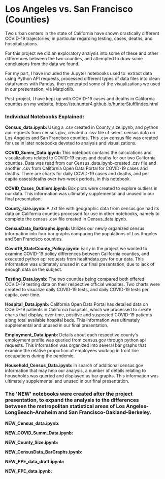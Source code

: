 # Los Angeles vs. San Francisco (Counties)
<p>Two urban centers in the state of California have shown drastically different COVID-19 trajectories; in particular regarding testing, cases, deaths, and hospitalizations.</p>
<p>For this project we did an exploratory analysis into some of these and other differences between the two counties, and attempted to draw some conclusions from the data we found.</p>
<p>For my part, I have included the Jupyter notebooks used to: extract data using Python API requests, processed different types of data files into clean dataframes with Pandas, then generated some of the visualizations we used in our presentation, via Matplotlib.</p>
<p>Post-project, I have kept up with COVID-19 cases and deaths in California counties on my website, https://stuhunter4.github.io/hunterStuff/index.html</p>
<h3>Individual Notebooks Explained:</h3>
<p><strong>Census_data.ipynb: </strong>Using a .csv created in County_size.ipynb, and python api requests from census.gov, created a .csv file of select census data on Los Angeles and San Francisco counties.  This .csv census file was created for use in later notebooks devoted to analysis and visualizations.</p>
<p><strong>COVID_Summ_Data.ipynb: </strong>This notebook contains the calculations and visualizations related to COVID-19 cases and deaths for our two California counties.  Data was read from our Census_data.ipynb-created .csv file and another .csv from California Open Data Portal for COVID-19 cases and deaths.  There are charts for daily COVID-19 cases and deaths, and per capita cases/deaths over two-week periods, in this notebook.</p>
<p><strong>COVID_Cases_Outliers.ipynb: </strong>Box plots were created to explore outliers in our data.  This information was ultimately supplemental and unused in our final presentation.</p>
<p><strong>County_size.ipynb: </strong>A .txt file with geographic data from census.gov had its data on California counties processed for use in other notebooks, namely to complete the census .csv file created in Census_data.ipynb.</p>
<p><strong>CensusData_BarGraphs.ipynb: </strong>Utilizes our newly organized census information into four bar graphs comparing the populations of Los Angeles and San Francisco counties.</p>
<p><strong>Covid19_StateCounty_Policy.ipynb: </strong>Early in the project we wanted to examine COVID-19 policy differences between California counties, and executed python api requests from healthdata.gov for our data.  This information was ultimately unused in our final presentation, due to lack of enough data on the subject.</p>
<p><strong>Testing_Data.ipynb: </strong>The two counties being compared both offered COVID-19 testing data on their respective official websites.  Two charts were created to visualize daily COVID-19 tests, and daily COVID-19 tests per capita, over time.</p>
<p><strong>Hospital_Data.ipynb: </strong>California Open Data Portal has detailed data on COVID-19 patients in California hospitals, which we processed to create charts that display, over time, positive and suspected COVID-19 patients along total available hospital beds.  This information was ultimately supplemental and unused in our final presentation.</p>
<p><strong>Employment_Data.ipynb: </strong>Details about each respective county's employment profile was queried from census.gov through python api requests.  This information was organized into several bar graphs that examine the relative proportion of employees working in front line occupations during the pandemic.</p>
<p><strong>Household_Census_Data.ipynb: </strong>In search of additional census.gov information that may help our analysis, a number of details relating to households was queried and displayed as bar graphs.  This information was ultimately supplemental and unused in our final presentation.</p>
<h3>The 'NEW' notebooks were created after the project presentation, to expand the analysis to the differences between the metropolitan statistical areas of Los Angeles-LongBeach-Anaheim and San Francisco-Oakland-Berkeley.</h3>
<p><strong>NEW_Census_data.ipynb: </strong></p>
<p><strong>NEW_COVID_Summ_Data.ipynb: </strong></p>
<p><strong>NEW_County_Size.ipynb: </strong></p>
<p><strong>NEW_CensusData_BarGraphs.ipynb: </strong></p>
<p><strong>NEW_PPE_data_draft.ipynb: </strong></p>
<p><strong>NEW_PPE_data.ipynb: </strong></p>
